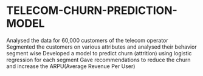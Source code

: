 # TELECOM-CHURN-PREDICTION-MODEL
Analysed the data for 60,000 customers of the telecom operator Segmented the customers on various attributes and analysed their behavior segment wise Developed a model to predict churn (attrition) using logistic regression for each segment Gave recommendations to reduce the churn and increase the ARPU(Average Revenue Per User)
